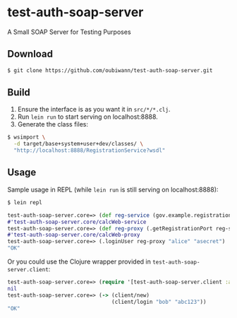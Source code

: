 # test-auth-soap-server

A Small SOAP Server for Testing Purposes

## Download

```bash
$ git clone https://github.com/oubiwann/test-auth-soap-server.git
```

## Build

1. Ensure the interface is as you want it in ``src/*/*.clj``.
1. Run ``lein run`` to start serving on localhost:8888.
1. Generate the class files:
```bash
$ wsimport \
  -d target/base+system+user+dev/classes/ \
  "http://localhost:8888/RegistrationService?wsdl"
```

## Usage

Sample usage in REPL (while ``lein run`` is still serving on localhost:8888):

```bash
$ lein repl
```
```clojure
test-auth-soap-server.core=> (def reg-service (gov.example.registration.RegistrationService.))
#'test-auth-soap-server.core/calcWeb-service
test-auth-soap-server.core=> (def reg-proxy (.getRegistrationPort reg-service))
#'test-auth-soap-server.core/calcWeb-proxy
test-auth-soap-server.core=> (.loginUser reg-proxy "alice" "asecret")
"OK"
```

Or you could use the Clojure wrapper provided in
``test-auth-soap-server.client``:

```clojure
test-auth-soap-server.core=> (require '[test-auth-soap-server.client :as client])
nil
test-auth-soap-server.core=> (-> (client/new)
                                 (client/login "bob" "abc123"))
"OK"
```
